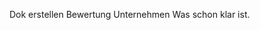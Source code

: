 <span style="color:#000ff;">Dok erstellen</span>
<span style="color:#000ff;">Bewertung Unternehmen</span>
<span style="color:#000ff;">Was schon klar ist.</span>